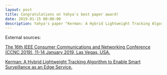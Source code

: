 ```yaml
---
layout: post
title: Congratulations on Yahya's best paper award!
date: 2019-01-15 00:00:00
description: Yahya's paper "Kerman: A Hybrid Lightweight Tracking Algorithm to Enable Smart Surveillance as an Edge Service" won the best paper award at the 16th IEEE Consumer Communications and Networking Conference (CCNC 2019).
---
```


External sources: 

[The 16th IEEE Consumer Communications and Networking Conference (CCNC 2019), 11-14 January 2019, Las Vegas, USA.](https://ccnc2019.ieee-ccnc.org/index.htmlc)

[Kerman: A Hybrid Lightweight Tracking Algorithm to Enable Smart Surveillance as an Edge Service.](https://ieeexplore.ieee.org/abstract/document/8651791)
